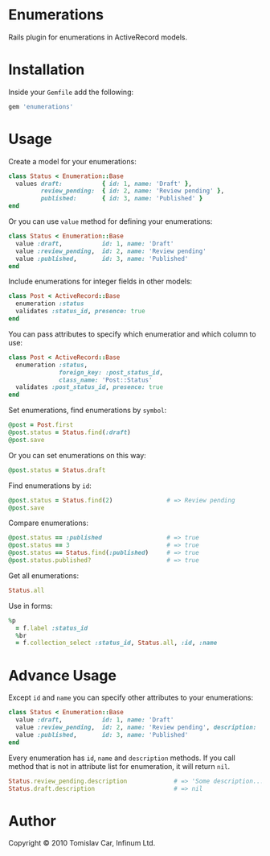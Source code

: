 Enumerations
============

Rails plugin for enumerations in ActiveRecord models.

Installation
============

Inside your `Gemfile` add the following:

```ruby
gem 'enumerations'
```

Usage
=====

Create a model for your enumerations:

```ruby
class Status < Enumeration::Base
  values draft:           { id: 1, name: 'Draft' },
         review_pending:  { id: 2, name: 'Review pending' },
         published:       { id: 3, name: 'Published' }
end
```

Or you can use `value` method for defining your enumerations:

```ruby
class Status < Enumeration::Base
  value :draft,           id: 1, name: 'Draft'
  value :review_pending,  id: 2, name: 'Review pending'
  value :published,       id: 3, name: 'Published'
end
```

Include enumerations for integer fields in other models:

```ruby
class Post < ActiveRecord::Base
  enumeration :status
  validates :status_id, presence: true
end
```

You can pass attributes to specify which enumeratior and which column to use:

```ruby
class Post < ActiveRecord::Base
  enumeration :status,
              foreign_key: :post_status_id,
              class_name: 'Post::Status'
  validates :post_status_id, presence: true
end
```

Set enumerations, find enumerations by `symbol`:

```ruby
@post = Post.first
@post.status = Status.find(:draft)
@post.save
```

Or you can set enumerations on this way:

```ruby
@post.status = Status.draft
```

Find enumerations by `id`:

```ruby
@post.status = Status.find(2)               # => Review pending
@post.save
```

Compare enumerations:

```ruby
@post.status == :published                  # => true
@post.status == 3                           # => true
@post.status == Status.find(:published)     # => true
@post.status.published?                     # => true
```

Get all enumerations:

```ruby
Status.all
```

Use in forms:

```ruby
%p
  = f.label :status_id
  %br
  = f.collection_select :status_id, Status.all, :id, :name
```

Advance Usage
=====

Except `id` and `name` you can specify other attributes to your enumerations:

```ruby
class Status < Enumeration::Base
  value :draft,           id: 1, name: 'Draft'
  value :review_pending,  id: 2, name: 'Review pending', description: 'Some description...'
  value :published,       id: 3, name: 'Published'
end
```

Every enumeration has `id`, `name` and `description` methods. If you call method that is not in attribute list for enumeration, it will return `nil`.

```ruby
Status.review_pending.description             # => 'Some description...'
Status.draft.description                      # => nil
```

Author
======

Copyright © 2010 Tomislav Car, Infinum Ltd.

